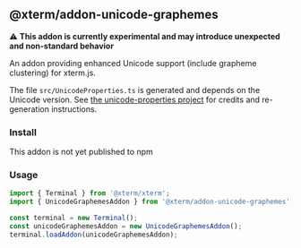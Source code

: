 ## @xterm/addon-unicode-graphemes

⚠️ **This addon is currently experimental and may introduce unexpected and non-standard behavior**

An addon providing enhanced Unicode support (include grapheme clustering) for xterm.js.

The file `src/UnicodeProperties.ts` is generated and depends on the Unicode version. See [the unicode-properties project](https://github.com/PerBothner/unicode-properties) for credits and re-generation instructions.

### Install

This addon is not yet published to npm

### Usage

```ts
import { Terminal } from '@xterm/xterm';
import { UnicodeGraphemesAddon } from '@xterm/addon-unicode-graphemes';

const terminal = new Terminal();
const unicodeGraphemesAddon = new UnicodeGraphemesAddon();
terminal.loadAddon(unicodeGraphemesAddon);
```

